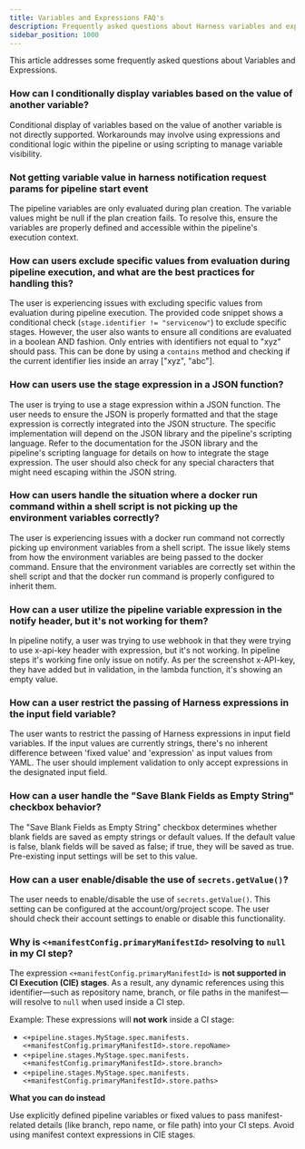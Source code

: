 ```yaml
---
title: Variables and Expressions FAQ's
description: Frequently asked questions about Harness variables and expressions.
sidebar_position: 1000
---
```


This article addresses some frequently asked questions about Variables and Expressions.

### How can I conditionally display variables based on the value of another variable?

Conditional display of variables based on the value of another variable is not directly supported.  Workarounds may involve using expressions and conditional logic within the pipeline or using scripting to manage variable visibility.

### Not getting variable value in harness notification request params for pipeline start event

The pipeline variables are only evaluated during plan creation.  The variable values might be null if the plan creation fails.  To resolve this, ensure the variables are properly defined and accessible within the pipeline's execution context.

### How can users exclude specific values from evaluation during pipeline execution, and what are the best practices for handling this?

The user is experiencing issues with excluding specific values from evaluation during pipeline execution.  The provided code snippet shows a conditional check (`stage.identifier != "servicenow"`) to exclude specific stages.  However, the user also wants to ensure all conditions are evaluated in a boolean AND fashion. Only entries with identifiers not equal to "xyz" should pass. This can be done by using a `contains` method and checking if the current identifier lies inside an array ["xyz", "abc"].
  

### How can users use the stage expression in a JSON function?

The user is trying to use a stage expression within a JSON function.  The user needs to ensure the JSON is properly formatted and that the stage expression is correctly integrated into the JSON structure.  The specific implementation will depend on the JSON library and the pipeline's scripting language.  Refer to the documentation for the JSON library and the pipeline's scripting language for details on how to integrate the stage expression.  The user should also check for any special characters that might need escaping within the JSON string.


### How can users handle the situation where a docker run command within a shell script is not picking up the environment variables correctly?

The user is experiencing issues with a docker run command not correctly picking up environment variables from a shell script.  The issue likely stems from how the environment variables are being passed to the docker command.  Ensure that the environment variables are correctly set within the shell script and that the docker run command is properly configured to inherit them.  


### How can a user utilize the pipeline variable expression in the notify header, but it's not working for them?

In pipeline notify, a user was trying to use webhook in that they were trying to use x-api-key header with expression, but it's not working. In pipeline steps it's working fine only issue on notify. As per the screenshot x-API-key, they have added but in validation, in the lambda function, it's showing an empty value.

### How can a user restrict the passing of Harness expressions in the input field variable?

The user wants to restrict the passing of Harness expressions in input field variables.  If the input values are currently strings, there's no inherent difference between 'fixed value' and 'expression' as input values from YAML.  The user should implement validation to only accept expressions in the designated input field.


### How can a user handle the "Save Blank Fields as Empty String" checkbox behavior?

The "Save Blank Fields as Empty String" checkbox determines whether blank fields are saved as empty strings or default values. If the default value is false, blank fields will be saved as false; if true, they will be saved as true.  Pre-existing input settings will be set to this value.


### How can a user enable/disable the use of `secrets.getValue()`?

The user needs to enable/disable the use of `secrets.getValue()`. This setting can be configured at the account/org/project scope.  The user should check their account settings to enable or disable this functionality.  

### Why is `<+manifestConfig.primaryManifestId>` resolving to `null` in my CI step?

The expression `<+manifestConfig.primaryManifestId>` is **not supported in CI Execution (CIE) stages**. As a result, any dynamic references using this identifier—such as repository name, branch, or file paths in the manifest—will resolve to `null` when used inside a CI step.

Example: These expressions will **not work** inside a CI stage:

- `<+pipeline.stages.MyStage.spec.manifests.<+manifestConfig.primaryManifestId>.store.repoName>`
- `<+pipeline.stages.MyStage.spec.manifests.<+manifestConfig.primaryManifestId>.store.branch>`
- `<+pipeline.stages.MyStage.spec.manifests.<+manifestConfig.primaryManifestId>.store.paths>`

**What you can do instead**

Use explicitly defined pipeline variables or fixed values to pass manifest-related details (like branch, repo name, or file path) into your CI steps. Avoid using manifest context expressions in CIE stages.
